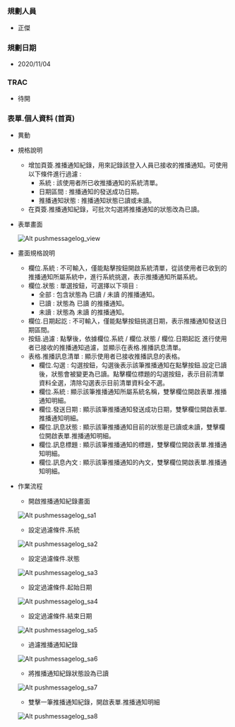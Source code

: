 ### <div id="user">規劃人員</div>
* 正傑

### <div id="updatedate">規劃日期</div>
* 2020/11/04

### <div id="trac">TRAC</div>
* 待開

### <div id="brainwork_1">表單.個人資料 <path>(首頁)</path></div>
* 異動
* 規格說明
    * 增加頁簽.推播通知紀錄，用來記錄該登入人員已接收的推播通知。可使用以下條件進行過濾 :
        * 系統 : 該使用者所已收推播通知的系統清單。
        * 日期區間 : 推播通知的發送成功日期。
        * 推播通知狀態 : 推播通知狀態已讀或未讀。
    * 在頁簽.推播通知紀錄，可批次勾選將推播通知的狀態改為已讀。
* 表單畫面

    ![Alt pushmessagelog_view](./img/pushmessagelog_view.png)   
* 畫面規格說明
    * 欄位.系統 : 不可輸入，僅能點擊按鈕開啟系統清單，從該使用者已收到的推播通知所屬系統中，進行系統挑選，表示推播通知所屬系統。
    * 欄位.狀態 : 單選按鈕，可選擇以下項目 :
        * 全部 : 包含狀態為 已讀 / 未讀 的推播通知。
        * 已讀 : 狀態為 已讀 的推播通知。
        * 未讀 : 狀態為 未讀 的推播通知。
    * 欄位.日期起訖 : 不可輸入，僅能點擊按鈕挑選日期，表示推播通知發送日期區間。
    * 按鈕.過濾 : 點擊後，依據欄位.系統 / 欄位.狀態 / 欄位.日期起訖 進行使用者已接收的推播通知過濾，並顯示在表格.推播訊息清單。
    * 表格.推播訊息清單 : 顯示使用者已接收推播訊息的表格。
        * 欄位.勾選 : 勾選按鈕，勾選後表示該筆推播通知在點擊按鈕.設定已讀後，狀態會被變更為已讀。點擊欄位標題的勾選按鈕，表示目前清單資料全選，清除勾選表示目前清單資料全不選。
        * 欄位.系統 : 顯示該筆推播通知所屬系統名稱，雙擊欄位開啟表單.推播通知明細。
        * 欄位.發送日期 : 顯示該筆推播通知發送成功日期，雙擊欄位開啟表單.推播通知明細。
        * 欄位.訊息狀態 : 顯示該筆推播通知目前的狀態是已讀或未讀，雙擊欄位開啟表單.推播通知明細。
        * 欄位.訊息標題 : 顯示該筆推播通知的標題，雙擊欄位開啟表單.推播通知明細。
        * 欄位.訊息內文 : 顯示該筆推播通知的內文，雙擊欄位開啟表單.推播通知明細。

* 作業流程
    * 開啟推播通知紀錄畫面

    ![Alt pushmessagelog_sa1](./img/pushmessagelog_sa1.png)  
    * 設定過濾條件.系統

    ![Alt pushmessagelog_sa2](./img/pushmessagelog_sa2.png)  
    * 設定過濾條件.狀態

    ![Alt pushmessagelog_sa3](./img/pushmessagelog_sa3.png)  
    * 設定過濾條件.起始日期

    ![Alt pushmessagelog_sa4](./img/pushmessagelog_sa4.png)  
    * 設定過濾條件.結束日期

    ![Alt pushmessagelog_sa5](./img/pushmessagelog_sa5.png)  
    * 過濾推播通知紀錄

    ![Alt pushmessagelog_sa6](./img/pushmessagelog_sa6.png)  
    * 將推播通知紀錄狀態設為已讀

    ![Alt pushmessagelog_sa7](./img/pushmessagelog_sa7.png)  
    * 雙擊一筆推播通知紀錄，開啟表單.推播通知明細

    ![Alt pushmessagelog_sa8](./img/pushmessagelog_sa8.png)  
